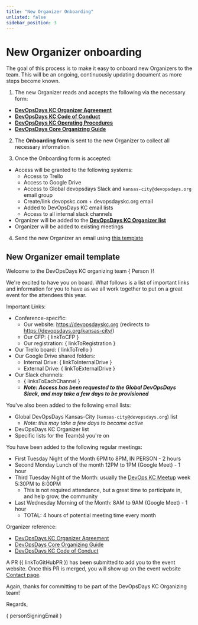 ```yaml
---
title: "New Organizer Onboarding"
unlisted: false
sidebar_position: 3
---
```


# New Organizer onboarding

The goal of this process is to make it easy to onboard new Organizers to the team. This will be an ongoing, continuously updating document as more steps become known.

1. The new Organizer reads and accepts the following via the necessary form:

  * **[DevOpsDays KC Organizer Agreement](./organizer_agreement.md)**
  * **[DevOpsDays KC Code of Conduct](https://devopsdays.org/kansas-city/conduct/)**
  * **[DevOpsDays KC Operating Procedures](./operating_procedures.md)**
  * **[DevOpsDays Core Organizing Guide](https://www.devopsdays.org/organizing/)**

2. The **Onboarding form** is sent to the new Organizer to collect all necessary information

3. Once the Onboarding form is accepted:

  * Access will be granted to the following systems:
    * Access to Trello
    * Access to Google Drive
    * Access to Global devopsdays Slack and `kansas-city@devopsdays.org` email group
    * Create/link devopskc.com + devopsdayskc.org email
    * Added to DevOpsDays KC email lists
    * Access to all internal slack channels
  * Organizer will be added to the **[DevOpsDays KC Organizer list](https://devopsdays.org/kansas-city/contact)**
  * Organizer will be added to existing meetings

4. Send the new Organizer an email using [this template](#new-organizer-email-template)

## New Organizer email template

Welcome to the DevOpsDays KC organizing team \{ Person }! 

We're excited to have you on board. What follows is a list of important links and information for you to have as we all work together to put on a great event for the attendees this year.

Important Links:

* Conference-specific:
  * Our website: https://devopsdayskc.org (redirects to https://devopsdays.org/kansas-city/)
  * Our CFP: \{ linkToCFP }
  * Our registration: \{ linkToRegistration }
* Our Trello board: \{ linkToTrello }
* Our Google Drive shared folders: 
  * Internal Drive: \{ linkToInternalDrive }
  * External Drive: \{ linkToExternalDrive }
* Our Slack channels:
  * \{ linksToEachChannel }
  * ***Note: Access has been requested to the Global DevOpsDays Slack, and may take a few days to be provisioned***

You've also been added to the following email lists:

* Global DevOpsDays Kansas-City (`kansas-city@devopsdays.org`) list
  * *Note: this may take a few days to become active*
* DevOpsDays KC Organizer list
* Specific lists for the Team(s) you're on

You have been added to the following regular meetings:

* First Tuesday Night of the Month 6PM to 8PM, IN PERSON - 2 hours
* Second Monday Lunch of the month 12PM to 1PM (Google Meet) - 1 hour
* Third Tuesday Night of the Month: usually the [DevOps KC Meetup](https://www.meetup.com/devops-kansas-city/) week 5:30PM to 8:00PM
  * This is not required attendance, but a great time to participate in, and help grow, the community
* Last Wednesday Morning of the Month: 8AM to 9AM (Google Meet) - 1 hour
  * TOTAL: 4 hours of potential meeting time every month

Organizer reference:

* [DevOpsDays KC Organizer Agreement](./organizer_agreement.md)
* [DevOpsDays Core Organizing Guide](https://www.devopsdays.org/organizing/)
* [DevOpsDays KC Code of Conduct](https://devopsdays.org/kansas-city/conduct/)

A PR (\{ linkToGitHubPR }) has been submitted to add you to the event website. Once this PR is merged, you will show up on the event website [Contact page](https://devopsdays.org/kansas-city/contact).

Again, thanks for committing to be part of the DevOpsDays KC Organizing team!

Regards,

\{ personSigningEmail }